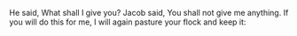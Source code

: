 He said, What shall I give you? Jacob said, You shall not give me anything. If you will do this for me, I will again pasture your flock and keep it:
